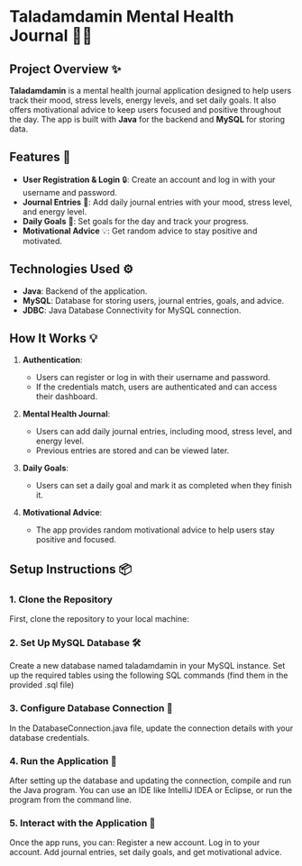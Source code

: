 # Taladamdamin Mental Health Journal 🧠📓

## Project Overview ✨

**Taladamdamin** is a mental health journal application designed to help users track their mood, stress levels, energy levels, and set daily goals. It also offers motivational advice to keep users focused and positive throughout the day. The app is built with **Java** for the backend and **MySQL** for storing data.

## Features 🔑

- **User Registration & Login** 🔒: Create an account and log in with your username and password.
- **Journal Entries** 📝: Add daily journal entries with your mood, stress level, and energy level.
- **Daily Goals** 🎯: Set goals for the day and track your progress.
- **Motivational Advice** 💡: Get random advice to stay positive and motivated.

## Technologies Used ⚙️

- **Java**: Backend of the application.
- **MySQL**: Database for storing users, journal entries, goals, and advice.
- **JDBC**: Java Database Connectivity for MySQL connection.

## How It Works 💡

1. **Authentication**: 
   - Users can register or log in with their username and password.
   - If the credentials match, users are authenticated and can access their dashboard.

2. **Mental Health Journal**:
   - Users can add daily journal entries, including mood, stress level, and energy level.
   - Previous entries are stored and can be viewed later.

3. **Daily Goals**:
   - Users can set a daily goal and mark it as completed when they finish it.

4. **Motivational Advice**:
   - The app provides random motivational advice to help users stay positive and focused.

## Setup Instructions 📦

### 1. Clone the Repository

First, clone the repository to your local machine:

### 2. Set Up MySQL Database 🛠️
Create a new database named taladamdamin in your MySQL instance.
Set up the required tables using the following SQL commands (find them in the provided .sql file)

### 3. Configure Database Connection 🔌
In the DatabaseConnection.java file, update the connection details with your database credentials.

### 4. Run the Application 🏃
After setting up the database and updating the connection, compile and run the Java program.
You can use an IDE like IntelliJ IDEA or Eclipse, or run the program from the command line.

### 5. Interact with the Application 🤖
Once the app runs, you can:
Register a new account.
Log in to your account.
Add journal entries, set daily goals, and get motivational advice.

